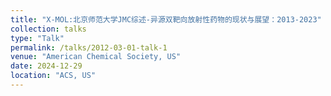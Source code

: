 ```yaml
---
title: "X-MOL:北京师范大学JMC综述-异源双靶向放射性药物的现状与展望：2013-2023"
collection: talks
type: "Talk"
permalink: /talks/2012-03-01-talk-1
venue: "American Chemical Society, US"
date: 2024-12-29
location: "ACS, US"
---
```


